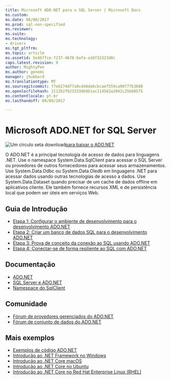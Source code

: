 ```yaml
---
title: Microsoft ADO.NET para o SQL Server | Microsoft Docs
ms.custom: 
ms.date: 08/08/2017
ms.prod: sql-non-specified
ms.reviewer: 
ms.suite: 
ms.technology:
- drivers
ms.tgt_pltfrm: 
ms.topic: article
ms.assetid: 5e467fce-7237-4678-bafa-a16f32323d0c
caps.latest.revision: 9
author: MightyPen
ms.author: genemi
manager: jhubbard
ms.translationtype: MT
ms.sourcegitcommit: f7e6274d77a9cdd4de6cbcaef559ca99f77b3608
ms.openlocfilehash: 2112b2f623333db9b1ac114562a2042c25b60575
ms.contentlocale: pt-br
ms.lasthandoff: 09/09/2017

---
```

# <a name="microsoft-adonet-for-sql-server"></a>Microsoft ADO.NET for SQL Server

![Um círculo seta download](../../ssdt/media/download.png)[para baixar o ADO.NET](../sql-connection-libraries.md#anchor-20-drivers-relational-access)

O ADO.NET é a principal tecnologia de acesso de dados para linguagens .NET. Use o namespace System.Data.SqlClient para acessar o SQL Server ou provedores de outros fornecedores para acessar seus armazenamentos. Use System.Data.Odbc ou System.Data.Oledb em linguagens .NET para acessar dados usando outras tecnologias de acesso a dados. Use System.Data.Dataset quando precisar de um cache de dados offline em aplicativos cliente. Ele também fornece recursos XML e de persistência local que podem ser úteis em serviços Web.  
  
## <a name="getting-started"></a>Guia de Introdução  
* [Etapa 1: Configurar o ambiente de desenvolvimento para o desenvolvimento ADO.NET](step-1-configure-development-environment-for-ado-net-development.md)  
* [Etapa 2: Criar um banco de dados SQL para o desenvolvimento ADO.NET](step-2-create-a-sql-database-for-ado-net-development.md)  
* [Etapa 3: Prova de conceito da conexão ao SQL usando ADO.NET](step-3-proof-of-concept-connecting-to-sql-using-ado-net.md)  
* [Etapa 4: Conectar-se de forma resiliente ao SQL com ADO.NET](step-4-connect-resiliently-to-sql-with-ado-net.md)  
  
## <a name="documentation"></a>Documentação  
* [ADO.NET](https://msdn.microsoft.com/library/e80y5yhx.aspx)  
* [SQL Server e ADO.NET](https://msdn.microsoft.com/library/kb9s9ks0.aspx)  
* [Namespace do SqlClient](https://msdn.microsoft.com/library/system.data.sqlclient.aspx)  
  
## <a name="community"></a>Comunidade  
* [Fórum de provedores gerenciados do ADO.NET](http://social.msdn.microsoft.com/Forums/en-US/adodotnetdataproviders/threads/)  
* [Fórum de conjunto de dados do ADO.NET](http://social.msdn.microsoft.com/Forums/en-US/adodotnetdataset/threads)  
  
## <a name="more-samples"></a>Mais exemplos  
* [Exemplos de código ADO.NET](https://msdn.microsoft.com/library/dw70f090.aspx)  
* [Introdução ao .NET Framework no Windows](https://www.microsoft.com/sql-server/developer-get-started/csharp/win/)
* [Introdução ao .NET Core macOS](https://www.microsoft.com/sql-server/developer-get-started/csharp/mac/)
* [Introdução ao .NET Core no Ubuntu](https://www.microsoft.com/sql-server/developer-get-started/csharp/ubuntu/)
* [Introdução ao .NET Core no Red Hat Enterprise Linux (RHEL)](https://www.microsoft.com/sql-server/developer-get-started/csharp/rhel/)
  

